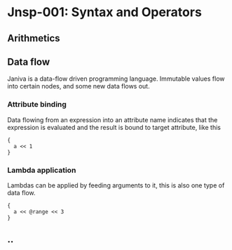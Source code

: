 # Jnsp-001: Syntax and Operators

## Arithmetics

## Data flow
Janiva is a data-flow driven programming language. Immutable values flow into certain nodes, and some new data flows out.

### Attribute binding
Data flowing from an expression into an attribute name indicates that the expression is evaluated and the result is 
bound to target attribute, like this

```
{
  a << 1
}
```

### Lambda application
Lambdas can be applied by feeding arguments to it, this is also one type of data flow. 

```
{
  a << @range << 3
}
```

## ..